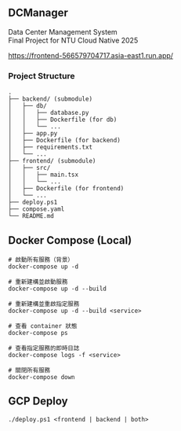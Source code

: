 ## DCManager

Data Center Management System  
Final Project for NTU Cloud Native 2025

https://frontend-566579704717.asia-east1.run.app/

### Project Structure

```
.
├── backend/ (submodule)
│   ├── db/
│   │   ├── database.py
│   │   ├── Dockerfile (for db)
│   │   └── ...
│   ├── app.py
│   ├── Dockerfile (for backend)
│   ├── requirements.txt
│   └── ...
├── frontend/ (submodule)
│   ├── src/
│   │   ├── main.tsx
│   │   └── ...
│   ├── Dockerfile (for frontend)
│   └── ...
├── deploy.ps1
├── compose.yaml
└── README.md
```

## Docker Compose (Local)

```
# 啟動所有服務（背景）
docker-compose up -d

# 重新建構並啟動服務
docker-compose up -d --build

# 重新建構並重啟指定服務
docker-compose up -d --build <service>

# 查看 container 狀態
docker-compose ps

# 查看指定服務的即時日誌
docker-compose logs -f <service>

# 關閉所有服務
docker-compose down
```

## GCP Deploy

```
./deploy.ps1 <frontend | backend | both>
```
